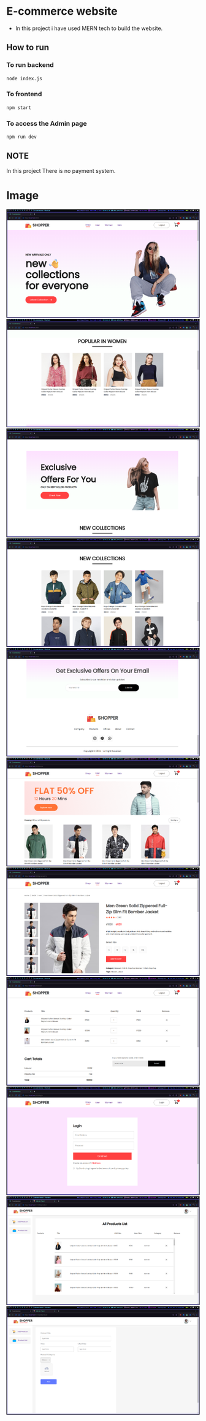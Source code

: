 # E-commerce website
+ In this project i have used MERN tech to build the website.

## How to run 
### To run backend 
```bash
node index.js
```

### To frontend 
```bash
npm start
```

### To access the Admin page
```bash
npm run dev
```

## NOTE
In this project There is no payment system.

# Image
![one](./img/1.png)
![one](./img/2.png)
![one](./img/3.png)
![one](./img/4.png)
![one](./img/5.png)
![one](./img/6.png)
![one](./img/9.png)
![one](./img/10.png)
![one](./img/11.png)
![one](./img/12.png)
![one](./img/13.png)

